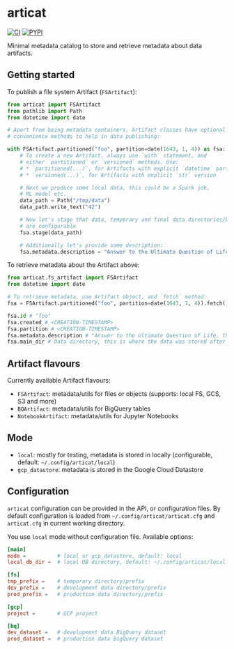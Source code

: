 # articat
[![CI](https://github.com/related-sciences/articat/actions/workflows/build.yml/badge.svg?branch=main)](https://github.com/related-sciences/articat/actions/workflows/build.yml)
[![PYPI](https://img.shields.io/pypi/v/articat.svg)](https://pypi.org/project/articat/)

Minimal metadata catalog to store and retrieve metadata about data artifacts.

## Getting started

To publish a file system Artifact (`FSArtifact`):

```python
from articat import FSArtifact
from pathlib import Path
from datetime import date

# Apart from being metadata containers, Artifact classes have optional
# convenience methods to help in data publishing:

with FSArtifact.partitioned("foo", partition=date(1643, 1, 4)) as fsa:
    # To create a new Artifact, always use `with` statement, and
    # either `partitioned` or `versioned` methods. Use:
    # * `partitioned(...)`, for Artifacts with explicit `datetime` partition
    # * `versioned(...)`, for Artifacts with explicit `str` version

    # Next we produce some local data, this could be a Spark job,
    # ML model etc.
    data_path = Path("/tmp/data")
    data_path.write_text("42")

    # Now let's stage that data, temporary and final data directories/buckets
    # are configurable
    fsa.stage(data_path)

    # Additionally let's provide some description:
    fsa.metadata.description = "Answer to the Ultimate Question of Life, the Universe, and Everything"
```

To retrieve metadata about the Artifact above:

```python
from articat.fs_artifact import FSArtifact
from datetime import date

# To retrieve metadata, use Artifact object, and `fetch` method:
fsa = FSArtifact.partitioned("foo", partition=date(1643, 1, 4)).fetch()

fsa.id # "foo"
fsa.created # <CREATION-TIMESTAMP>
fsa.partition # <CREATION-TIMESTAMP>
fsa.metadata.description # "Answer to the Ultimate Question of Life, the Universe, and Everything"
fsa.main_dir # Data directory, this is where the data was stored after staging
```

## Artifact flavours

Currently available Artifact flavours:
 * `FSArtifact`: metadata/utils for files or objects (supports: local FS, GCS, S3 and more)
 * `BQArtifact`: metadata/utils for BigQuery tables
 * `NotebookArtifact`: metadata/utils for Jupyter Notebooks

## Mode

 * `local`: mostly for testing, metadata is stored in locally (configurable, default: `~/.config/articat/local`)
 * `gcp_datastore`: metadata is stored in the Google Cloud Datastore

## Configuration

`articat` configuration can be provided in the API, or configuration files. By default configuration
is loaded from `~/.config/articat/articat.cfg` and `articat.cfg` in current working directory.

You use `local` mode without configuration file. Available options:

 ```toml
[main]
mode =          # local or gcp_datastore, default: local
local_db_dir =  # local DB directory, default: ~/.config/articat/local

[fs]
tmp_prefix =    # temporary directory/prefix
dev_prefix =    # development data directory/prefix
prod_prefix =   # production data directory/prefix

[gcp]
project =       # GCP project

[bq]
dev_dataset =   # development data BigQuery dataset
prod_dataset =  # production data BigQuery dataset
```
